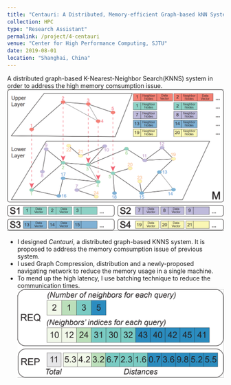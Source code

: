 ```yaml
---
title: "Centauri: A Distributed, Memory-efficient Graph-based kNN System"
collection: HPC
type: "Research Assistant"
permalink: /project/4-centauri
venue: "Center for High Performance Computing, SJTU"
date: 2019-08-01
location: "Shanghai, China"
---
```

A distributed graph-based K-Nearest-Neighbor Search(KNNS) system in order to address the high memory comsumption issue.
![Architecture](/images/centauri/arch.png "Centuri")

- I designed *Centauri*, a distributed graph-based KNNS system. It is proposed to address the memory comsumption issue of previous system.
- I used Graph Compression, distribution and a newly-proposed navigating network to reduce the memory usage in a single machine.
- To mend up the high latency, I use batching technique to reduce the communication times.
![Batch](/images/centauri/batch.png "Batching techniques. Each message carries multiple queries and responses")



